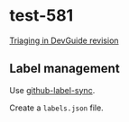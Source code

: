# test-581

[Triaging in DevGuide revision](https://test-devguide.readthedocs.io/en/metadata/triaging.html)

## Label management

Use [github-label-sync](https://github.com/Financial-Times/github-label-sync).

Create a `labels.json` file.

